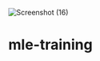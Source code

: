 ![Screenshot (16)](https://github.com/Ashutoshkr2804/mle-training/assets/137825664/a6db06a7-bbe5-4897-8091-682161cfc48f)
# mle-training
